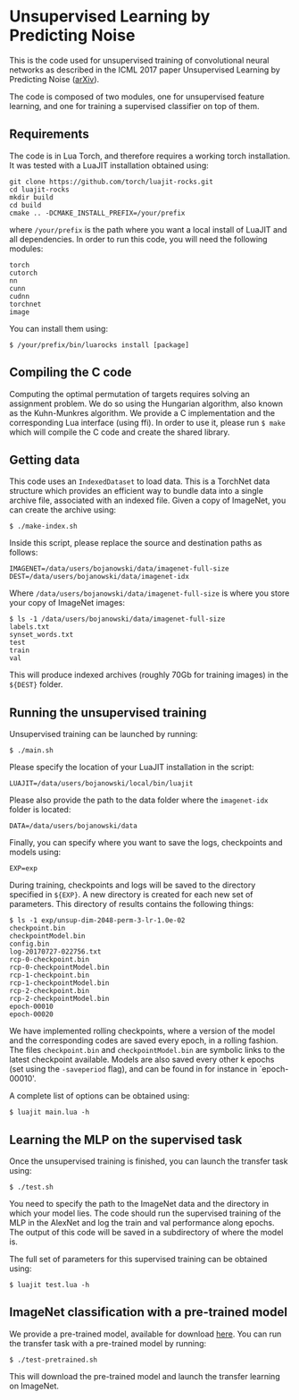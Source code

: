 # Unsupervised Learning by Predicting Noise

This is the code used for unsupervised training of convolutional neural networks as described in the ICML 2017 paper Unsupervised Learning by Predicting Noise ([arXiv](https://arxiv.org/abs/1704.05310)).

The code is composed of two modules, one for unsupervised feature learning, and one for training a supervised classifier on top of them.

## Requirements

The code is in Lua Torch, and therefore requires a working torch installation.
It was tested with a LuaJIT installation obtained using:
```
git clone https://github.com/torch/luajit-rocks.git
cd luajit-rocks
mkdir build
cd build
cmake .. -DCMAKE_INSTALL_PREFIX=/your/prefix
```
where `/your/prefix` is the path where you want a local install of LuaJIT and all dependencies.
In order to run this code, you will need the following modules:
```
torch
cutorch
nn
cunn
cudnn
torchnet
image
```
You can install them using:
```
$ /your/prefix/bin/luarocks install [package]
```

## Compiling the C code

Computing the optimal permutation of targets requires solving an assignment problem.
We do so using the Hungarian algorithm, also known as the Kuhn-Munkres algorithm.
We provide a C implementation and the corresponding Lua interface (using ffi).
In order to use it, please run `$ make` which will compile the C code and create the shared library.

## Getting data

This code uses an `IndexedDataset` to load data.
This is a TorchNet data structure which provides an efficient way to bundle data into a single archive file, associated with an indexed file.
Given a copy of ImageNet, you can create the archive using:
```
$ ./make-index.sh
```
Inside this script, please replace the source and destination paths as follows:
```
IMAGENET=/data/users/bojanowski/data/imagenet-full-size
DEST=/data/users/bojanowski/data/imagenet-idx
```
Where `/data/users/bojanowski/data/imagenet-full-size` is where you store your copy of ImageNet images:
```
$ ls -1 /data/users/bojanowski/data/imagenet-full-size
labels.txt
synset_words.txt
test
train
val
```
This will produce indexed archives (roughly 70Gb for training images) in the `${DEST}` folder.

## Running the unsupervised training

Unsupervised training can be launched by running:
```
$ ./main.sh
```
Please specify the location of your LuaJIT installation in the script:
```
LUAJIT=/data/users/bojanowski/local/bin/luajit
```
Please also provide the path to the data folder where the `imagenet-idx` folder is located:
```
DATA=/data/users/bojanowski/data
```
Finally, you can specify where you want to save the logs, checkpoints and models using:
```
EXP=exp
```
During training, checkpoints and logs will be saved to the directory specified in `${EXP}`.
A new directory is created for each new set of parameters.
This directory of results contains the following things:
```
$ ls -1 exp/unsup-dim-2048-perm-3-lr-1.0e-02
checkpoint.bin
checkpointModel.bin
config.bin
log-20170727-022756.txt
rcp-0-checkpoint.bin
rcp-0-checkpointModel.bin
rcp-1-checkpoint.bin
rcp-1-checkpointModel.bin
rcp-2-checkpoint.bin
rcp-2-checkpointModel.bin
epoch-00010
epoch-00020
```
We have implemented rolling checkpoints, where a version of the model and the corresponding codes are saved every epoch, in a rolling fashion.
The files `checkpoint.bin` and `checkpointModel.bin` are symbolic links to the latest checkpoint available.
Models are also saved every other k epochs (set using the `-saveperiod` flag), and can be found in for instance in `epoch-00010'.

A complete list of options can be obtained using:
```
$ luajit main.lua -h
```

## Learning the MLP on the supervised task

Once the unsupervised training is finished, you can launch the transfer task using:
```
$ ./test.sh
```
You need to specify the path to the ImageNet data and the directory in which your model lies.
The code should run the supervised training of the MLP in the AlexNet and log the train and val performance along epochs.
The output of this code will be saved in a subdirectory of where the model is.

The full set of parameters for this supervised training can be obtained using:
```
$ luajit test.lua -h
```

## ImageNet classification with a pre-trained model

We provide a pre-trained model, available for download [here](https://s3-us-west-2.amazonaws.com/noise-as-targets/model.bin).
You can run the transfer task with a pre-trained model by running:
```
$ ./test-pretrained.sh
```
This will download the pre-trained model and launch the transfer learning on ImageNet.
